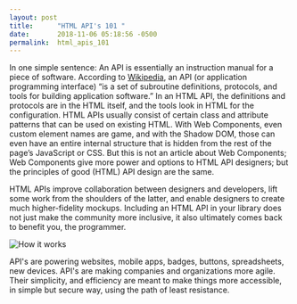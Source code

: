 ```yaml
---
layout: post
title:      "HTML API's 101 "
date:       2018-11-06 05:18:56 -0500
permalink:  html_apis_101
---
```



In one simple sentence: An API is essentially an instruction manual for a piece of software. According to [Wikipedia](https://en.wikipedia.org/wiki/Application_programming_interface), an API (or application programming interface) “is a set of subroutine definitions, protocols, and tools for building application software.” In an HTML API, the definitions and protocols are in the HTML itself, and the tools look in HTML for the configuration. HTML APIs usually consist of certain class and attribute patterns that can be used on existing HTML. With Web Components, even custom element names are game, and with the Shadow DOM, those can even have an entire internal structure that is hidden from the rest of the page’s JavaScript or CSS. But this is not an article about Web Components; Web Components give more power and options to HTML API designers; but the principles of good (HTML) API design are the same.

HTML APIs improve collaboration between designers and developers, lift some work from the shoulders of the latter, and enable designers to create much higher-fidelity mockups. Including an HTML API in your library does not just make the community more inclusive, it also ultimately comes back to benefit you, the programmer.

![How it works](https://23kri02j3rke414ynf4dgx2i-wpengine.netdna-ssl.com/wp-content/uploads/2015/09/API-EN.png)

API's are powering websites, mobile apps, badges, buttons, spreadsheets, new devices. API's are making companies and organizations more agile. Their simplicity, and efficiency are meant to make things more accessible, in simple but secure way, using the path of least resistance.
